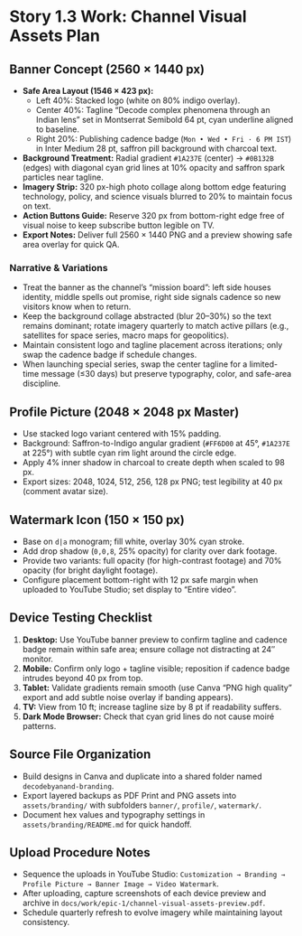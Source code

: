 # Story 1.3 Work: Channel Visual Assets Plan

## Banner Concept (2560 × 1440 px)
- **Safe Area Layout (1546 × 423 px):**  
  - Left 40%: Stacked logo (white on 80% indigo overlay).  
  - Center 40%: Tagline “Decode complex phenomena through an Indian lens” set in Montserrat Semibold 64 pt, cyan underline aligned to baseline.  
  - Right 20%: Publishing cadence badge (`Mon • Wed • Fri · 6 PM IST`) in Inter Medium 28 pt, saffron pill background with charcoal text.  
- **Background Treatment:** Radial gradient `#1A237E` (center) → `#0B132B` (edges) with diagonal cyan grid lines at 10% opacity and saffron spark particles near tagline.  
- **Imagery Strip:** 320 px-high photo collage along bottom edge featuring technology, policy, and science visuals blurred to 20% to maintain focus on text.  
- **Action Buttons Guide:** Reserve 320 px from bottom-right edge free of visual noise to keep subscribe button legible on TV.  
- **Export Notes:** Deliver full 2560 × 1440 PNG and a preview showing safe area overlay for quick QA.

### Narrative & Variations
- Treat the banner as the channel’s “mission board”: left side houses identity, middle spells out promise, right side signals cadence so new visitors know when to return.  
- Keep the background collage abstracted (blur 20–30%) so the text remains dominant; rotate imagery quarterly to match active pillars (e.g., satellites for space series, macro maps for geopolitics).  
- Maintain consistent logo and tagline placement across iterations; only swap the cadence badge if schedule changes.  
- When launching special series, swap the center tagline for a limited-time message (≤30 days) but preserve typography, color, and safe-area discipline.

## Profile Picture (2048 × 2048 px Master)
- Use stacked logo variant centered with 15% padding.  
- Background: Saffron-to-Indigo angular gradient (`#FF6D00` at 45°, `#1A237E` at 225°) with subtle cyan rim light around the circle edge.  
- Apply 4% inner shadow in charcoal to create depth when scaled to 98 px.  
- Export sizes: 2048, 1024, 512, 256, 128 px PNG; test legibility at 40 px (comment avatar size).

## Watermark Icon (150 × 150 px)
- Base on `d|a` monogram; fill white, overlay 30% cyan stroke.  
- Add drop shadow (`0,0,8`, 25% opacity) for clarity over dark footage.  
- Provide two variants: full opacity (for high-contrast footage) and 70% opacity (for bright daylight footage).  
- Configure placement bottom-right with 12 px safe margin when uploaded to YouTube Studio; set display to “Entire video”.

## Device Testing Checklist
1. **Desktop:** Use YouTube banner preview to confirm tagline and cadence badge remain within safe area; ensure collage not distracting at 24″ monitor.  
2. **Mobile:** Confirm only logo + tagline visible; reposition if cadence badge intrudes beyond 40 px from top.  
3. **Tablet:** Validate gradients remain smooth (use Canva “PNG high quality” export and add subtle noise overlay if banding appears).  
4. **TV:** View from 10 ft; increase tagline size by 8 pt if readability suffers.  
5. **Dark Mode Browser:** Check that cyan grid lines do not cause moiré patterns.

## Source File Organization
- Build designs in Canva and duplicate into a shared folder named `decodebyanand-branding`.  
- Export layered backups as PDF Print and PNG assets into `assets/branding/` with subfolders `banner/`, `profile/`, `watermark/`.  
- Document hex values and typography settings in `assets/branding/README.md` for quick handoff.

## Upload Procedure Notes
- Sequence the uploads in YouTube Studio: `Customization → Branding → Profile Picture → Banner Image → Video Watermark`.  
- After uploading, capture screenshots of each device preview and archive in `docs/work/epic-1/channel-visual-assets-preview.pdf`.  
- Schedule quarterly refresh to evolve imagery while maintaining layout consistency.
